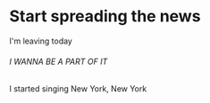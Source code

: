 # Start spreading the news

I'm leaving today

###### I WANNA BE A PART OF IT

I started singing New York, New York
